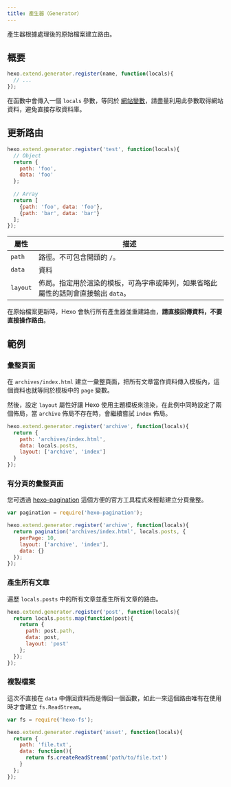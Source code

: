 ```yaml
---
title: 產生器（Generator）
---
```

產生器根據處理後的原始檔案建立路由。

## 概要

``` js
hexo.extend.generator.register(name, function(locals){
  // ...
});
```

在函數中會傳入一個 `locals` 參數，等同於 [網站變數](../docs/variables.html#網站變數)，請盡量利用此參數取得網站資料，避免直接存取資料庫。

## 更新路由

``` js
hexo.extend.generator.register('test', function(locals){
  // Object
  return {
    path: 'foo',
    data: 'foo'
  };
  
  // Array
  return [
    {path: 'foo', data: 'foo'},
    {path: 'bar', data: 'bar'}
  ];
});
```

屬性 | 描述
--- | ---
`path` | 路徑。不可包含開頭的 `/`。
`data` | 資料
`layout` | 佈局。指定用於渲染的模板，可為字串或陣列，如果省略此屬性的話則會直接輸出 `data`。

在原始檔案更新時，Hexo 會執行所有產生器並重建路由，**請直接回傳資料，不要直接操作路由**。

## 範例

### 彙整頁面

在 `archives/index.html` 建立一彙整頁面，把所有文章當作資料傳入模板內，這個資料也就等同於模板中的 `page` 變數。

然後，設定 `layout` 屬性好讓 Hexo 使用主題模板來渲染，在此例中同時設定了兩個佈局，當 `archive` 佈局不存在時，會繼續嘗試 `index` 佈局。

``` js
hexo.extend.generator.register('archive', function(locals){
  return {
    path: 'archives/index.html',
    data: locals.posts,
    layout: ['archive', 'index']
  }
});
```

### 有分頁的彙整頁面

您可透過 [hexo-pagination] 這個方便的官方工具程式來輕鬆建立分頁彙整。

``` js
var pagination = require('hexo-pagination');

hexo.extend.generator.register('archive', function(locals){
  return pagination('archives/index.html', locals.posts, {
    perPage: 10,
    layout: ['archive', 'index'],
    data: {}
  });
});
```

### 產生所有文章

遍歷 `locals.posts` 中的所有文章並產生所有文章的路由。

``` js
hexo.extend.generator.register('post', function(locals){
  return locals.posts.map(function(post){
    return {
      path: post.path,
      data: post,
      layout: 'post'
    };
  });
});
```

### 複製檔案

這次不直接在 `data` 中傳回資料而是傳回一個函數，如此一來這個路由唯有在使用時才會建立 `fs.ReadStream`。

``` js
var fs = require('hexo-fs');

hexo.extend.generator.register('asset', function(locals){
  return {
    path: 'file.txt',
    data: function(){
      return fs.createReadStream('path/to/file.txt')
    }
  };
});
```

[hexo-pagination]: https://github.com/hexojs/hexo-pagination

